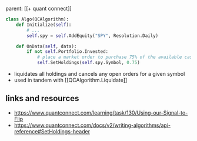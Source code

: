 parent: [[+ quant connect]]

```python
class Algo(QCAlgorithm):
    def Initialize(self):
        # ...
        self.spy = self.AddEquity("SPY", Resolution.Daily)

    def OnData(self, data):
        if not self.Portfolio.Invested:
            # place a market order to purchase 75% of the available cash in SPY
            self.SetHoldings(self.spy.Symbol, 0.75)
```

- liquidates all holdings and cancels any open orders for a given symbol
- used in tandem with [[QCAlgorithm.Liquidate]]

## links and resources

- https://www.quantconnect.com/learning/task/130/Using-our-Signal-to-Flip
- https://www.quantconnect.com/docs/v2/writing-algorithms/api-reference#SetHoldings-header
